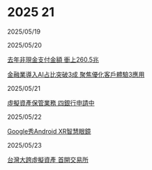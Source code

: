 # 2025 21

2025/05/19

2025/05/20

[去年非現金支付金額 衝上260.5兆](https://www.chinatimes.com/newspapers/20250520000233-260205)

[金融業導入AI占比突破3成 聚焦優化客戶體驗3應用](https://money.udn.com/money/story/5613/8752740)

2025/05/21

[虛擬資產保管業務 四銀行申請中](https://www.chinatimes.com/newspapers/20250521000220-260205)

2025/05/22

[Google秀Android XR智慧眼鏡](https://www.chinatimes.com/newspapers/20250522000225-260203)

2025/05/23

[台灣大跨虛擬資產 首開交易所](https://www.ctee.com.tw/news/20250523700057-439901)
